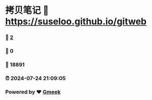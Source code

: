 # 拷贝笔记 :link: https://suseloo.github.io/gitweb 
### :page_facing_up: [2](https://suseloo.github.io/gitweb/tag.html) 
### :speech_balloon: 0 
### :hibiscus: 18891 
### :alarm_clock: 2024-07-24 21:09:05 
### Powered by :heart: [Gmeek](https://github.com/Meekdai/Gmeek)
